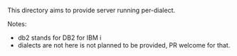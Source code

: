 This directory aims to provide server running per-dialect.

Notes:

- db2 stands for DB2 for IBM i
- dialects are not here is not planned to be provided, PR welcome for that.
